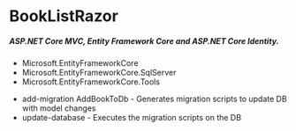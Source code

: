 <h1>BookListRazor</h1>

<h5>ASP.NET Core MVC, Entity Framework Core and ASP.NET Core Identity.</h5>

<ul>
  <li>Microsoft.EntityFrameworkCore</li>
  <li>Microsoft.EntityFrameworkCore.SqlServer</li>
  <li>Microsoft.EntityFrameworkCore.Tools</li>
  </ul>



<ul>
  <li>add-migration AddBookToDb - Generates migration scripts to update DB with model changes</li>
  <li>update-database - Executes the migration scripts on the DB</li>
  </ul>



